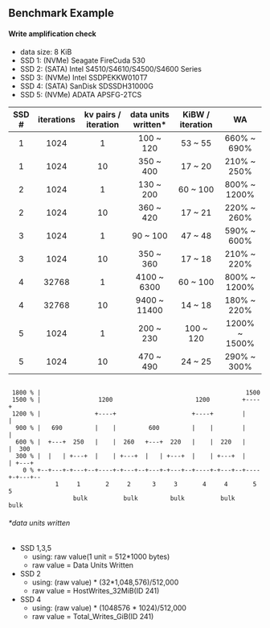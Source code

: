 ## Benchmark Example

#### Write amplification check

- data size: 8 KiB
- SSD 1: (NVMe) Seagate FireCuda 530
- SSD 2: (SATA) Intel S4510/S4610/S4500/S4600 Series
- SSD 3: (NVMe) Intel SSDPEKKW010T7
- SSD 4: (SATA) SanDisk SDSSDH31000G
- SSD 5: (NVMe) ADATA APSFG-2TCS

| SSD # | iterations | kv pairs / iteration | data units written\* | KiBW / iteration | WA            |
|:-----:|:----------:|:--------------------:|:--------------------:|:----------------:|:-------------:|
| 1     | 1024       | 1                    |  100 ~   120         |  53 ~  55        |  660% ~  690% |
| 1     | 1024       | 10                   |  350 ~   400         |  17 ~  20        |  210% ~  250% |
| 2     | 1024       | 1                    |  130 ~   200         |  60 ~ 100        |  800% ~ 1200% |
| 2     | 1024       | 10                   |  360 ~   420         |  17 ~  21        |  220% ~  260% |
| 3     | 1024       | 1                    |   90 ~   100         |  47 ~  48        |  590% ~  600% |
| 3     | 1024       | 10                   |  350 ~   360         |  17 ~  18        |  210% ~  220% |
| 4     | 32768      | 1                    | 4100 ~  6300         |  60 ~ 100        |  800% ~ 1200% |
| 4     | 32768      | 10                   | 9400 ~ 11400         |  14 ~  18        |  180% ~  220% |
| 5     | 1024       | 1                    |  200 ~   230         | 100 ~ 120        | 1200% ~ 1500% |
| 5     | 1024       | 10                   |  470 ~   490         |  24 ~  25        |  290% ~  300% |

```

 1800 % |                                                         1500 
 1500 % |                1200                       1200         +----+
 1200 % |               +----+                     +----+        |    |
  900 % |   690         |    |         600         |    |        |    | 
  600 % |  +---+  250   |    |  260   +---+  220   |    |  220   |    |  300 
  300 % |  |   | +---+  |    | +---+  |   | +---+  |    | +---+  |    | +---+
    0 % +--+---+-+---+--+----+-+---+--+---+-+---+--+----+-+---+--+----+-+---+--
             1     1       2     2      3     3       4     4       5     5
                  bulk          bulk         bulk          bulk          bulk

```

###### \*data units written

- SSD 1,3,5
    - using: raw value(1 unit = 512\*1000 bytes)
    - raw value = Data Units Written
- SSD 2
    - using: (raw value) \* (32\*1,048,576)/512,000
    - raw value = HostWrites\_32MiB(ID 241)
- SSD 4
    - using: (raw value) \* (1048576 \* 1024)/512,000
    - raw value = Total\_Writes\_GiB(ID 241)
